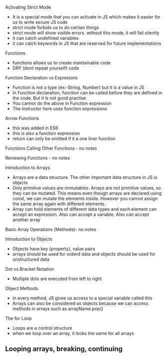 Activating Strict Mode
- It is a special mode that you can activate in JS which makes it easier for us to write secure JS code
- strict mode forbids us to do certian things
- strict mode will show visible errors. without this mode, it will fail silently
- it can catch undefined variables
- it can catch keywords in JS that are reserved for future implementations

Functions
- functions allows us to create maintainable code
- DRY (dont repeat yourself) code

Function Declaration vs Expresions
- Function is not a type (ex:-String, Number) but it is a value in JS
- In Function declaration, function can be called before they are defined in the code. But it is not good practise
- You cannot do the above in Function expression
- The instructor here uses function expressions

Arrow Functions
- this was added in ES6
- this is also a function expression
- return can only be omitted if it a one liner function

Functions Calling Other Functions - no notes

Reviewing Functions - no notes

Introduction to Arrays
- Arrays are a data structure. The other important data structure in JS is objects
- Only primitive values are immutables. Arrays are not primitive values, so they can be mutated. This means even though arrays are declared using const, we can mutate the elements inside. However you cannot assign the same array again with different elements.
- Array can hold elements of different data types and each element can accept an expression. Also can accept a variable. Also can accept another array

Basic Array Operations (Methods)- no notes

Introduction to Objects
- Objects have key (property), value pairs
- arrays should be used for orderd data and objects should be used for unstructured data

Dot vs Bracket Notation
- Multiple dots are executed from left to right

Object Methods
- In every method, JS gives us access to a special variable called this
- Arrays can also be considered as objects because we can access methods in arrays such as arrayName.pop()

The for Loop
- Loops are a control structure
- when we loop over an array, it looks the same for all arrays

Looping arrays, breaking, continuing
- 